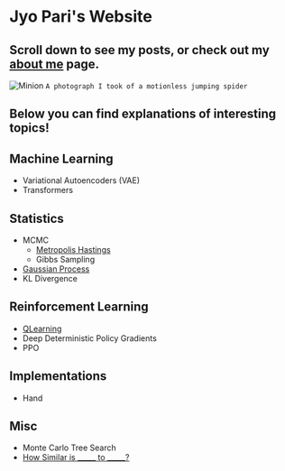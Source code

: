 # Jyo Pari's Website
## Scroll down to see my posts, or check out my [about me](https://jyopari.github.io/aboutMe) page.
![Minion](https://pbs.twimg.com/media/EbXgy3nX0AASpL2?format=jpg&name=large)
`A photograph I took of a motionless jumping spider`

## Below you can find explanations of interesting topics!

## Machine Learning
+ Variational Autoencoders (VAE)
+ Transformers

## Statistics
+ MCMC
  - [Metropolis Hastings](https://jyopari.github.io/MetropolisHastings)
  - Gibbs Sampling
+ [Gaussian Process](https://jyopari.github.io/GaussianProcess)
+ KL Divergence

## Reinforcement Learning
+ [QLearning](https://jyopari.github.io/QLearning)
+ Deep Deterministic Policy Gradients
+ PPO 

## Implementations 
+ Hand 

## Misc
+ Monte Carlo Tree Search
+ [How Similar is _____ to _____?](https://jyopari.github.io/Similarity)
  
 
